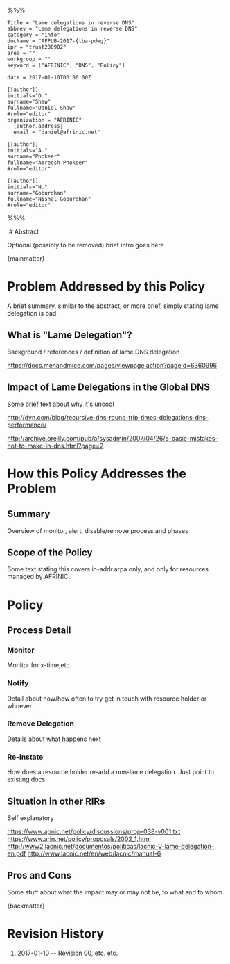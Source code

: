 %%%

    Title = "Lame delegations in reverse DNS"
    abbrev = "Lame delegations in reverse DNS"
    category = "info"
    docName = "AFPUB-2017-{tba-pdwg}"
    ipr = "trust200902"
    area = ""
    workgroup = ""
    keyword = ["AFRINIC", "DNS", "Policy"]

    date = 2017-01-10T00:00:00Z

    [[author]]
    initials="D."
    surname="Shaw"
    fullname="Daniel Shaw"
    #role="editor"
    organization = "AFRINIC"
      [author.address]
      email = "daniel@afrinic.net"

    [[author]]
    initials="A."
    surname="Phokeer"
    fullname="Amreesh Phokeer"
    #role="editor"

    [[author]]
    initials="N."
    surname="Goburdhan"
    fullname="Nishal Goburdhan"
    #role="editor"

%%%

.# Abstract

Optional (possibly to be removed) brief intro goes here

{mainmatter}

# Problem Addressed by this Policy

A brief summary, similar to the abstract, or more brief, simply stating lame delegation is bad.

## What is "Lame Delegation"?

Background / references / definition of lame DNS delegation

https://docs.menandmice.com/pages/viewpage.action?pageId=6360996

## Impact of Lame Delegations in the Global DNS

Some brief text about why it's uncool

http://dyn.com/blog/recursive-dns-round-trip-times-delegations-dns-performance/

http://archive.oreilly.com/pub/a/sysadmin/2007/04/26/5-basic-mistakes-not-to-make-in-dns.html?page=2


# How this Policy Addresses the Problem

## Summary

Overview of monitor, alert, disable/remove process and phases

## Scope of the Policy

Some text stating this covers in-addr.arpa only, and only for resources managed by AFRINIC.


# Policy

## Process Detail

### Monitor

Monitor for x-time,etc.

### Notify

Detail about how/how often to try get in touch with resource holder or whoever

### Remove Delegation

Details about what happens next

### Re-instate

How does a resource holder re-add a non-lame delegation. Just point to existing docs.

## Situation in other RIRs

Self explanatory

https://www.apnic.net/policy/discussions/prop-038-v001.txt
https://www.arin.net/policy/proposals/2002_1.html
http://www2.lacnic.net/documentos/politicas/lacnic-V-lame-delegation-en.pdf
http://www.lacnic.net/en/web/lacnic/manual-6

## Pros and Cons

Some stuff about what the impact may or may not be, to what and to whom.


{backmatter}

# Revision History

 1. 2017-01-10 -- Revision 00, etc. etc.

